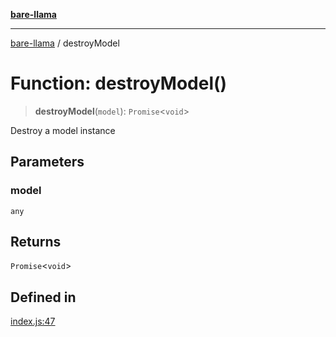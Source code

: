 [**bare-llama**](../README.md)

---

[bare-llama](../README.md) / destroyModel

# Function: destroyModel()

> **destroyModel**(`model`): `Promise`\<`void`\>

Destroy a model instance

## Parameters

### model

`any`

## Returns

`Promise`\<`void`\>

## Defined in

[index.js:47](https://github.com/brandtcormorant/bare-llama/blob/9d915366231fdfe4c124d45c77627e653cecaf2d/index.js#L47)
